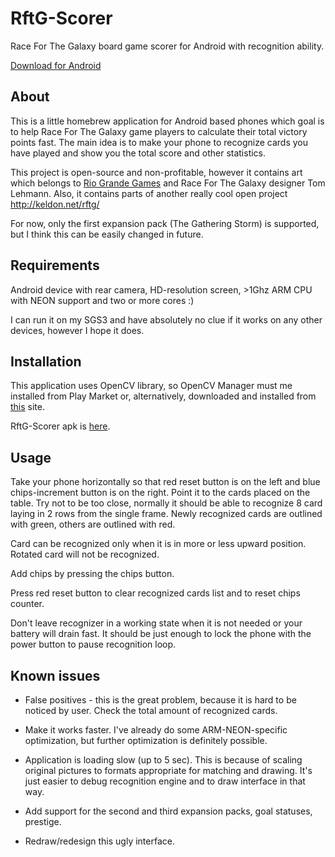 RftG-Scorer
===========

Race For The Galaxy board game scorer for Android with recognition ability.

[Download for Android](https://github.com/grchld/rftg-scorer/blob/release/RftG-Scorer.apk?raw=true)

About
-----

This is a little homebrew application for Android based phones which goal is to help Race For The Galaxy game players to calculate their total victory points fast. The main idea is to make your phone to recognize cards you have played and show you the total score and other statistics.

This project is open-source and non-profitable, however it contains art which belongs to [Rio Grande Games](http://www.riograndegames.com) and Race For The Galaxy designer Tom Lehmann. Also, it contains parts of another really cool open project http://keldon.net/rftg/

For now, only the first expansion pack (The Gathering Storm) is supported, but I think this can be easily changed in future.

Requirements
------------

Android device with rear camera, HD-resolution screen, >1Ghz ARM CPU with NEON support and two or more cores :)

I can run it on my SGS3 and have absolutely no clue if it works on any other devices, however I hope it does.

Installation
------------

This application uses OpenCV library, so OpenCV Manager must me installed from Play Market or, alternatively, downloaded and installed from [this](http://opencv.org/) site.

RftG-Scorer apk is [here](https://github.com/grchld/rftg-scorer/blob/release/RftG-Scorer.apk?raw=true).

Usage
-----

Take your phone horizontally so that red reset button is on the left and blue chips-increment button is on the right.
Point it to the cards placed on the table. Try not to be too close, normally it should be able to recognize 8 card laying in 2 rows from the single frame.
Newly recognized cards are outlined with green, others are outlined with red.

Card can be recognized only when it is in more or less upward position. Rotated card will not be recognized.

Add chips by pressing the chips button.

Press red reset button to clear recognized cards list and to reset chips counter.

Don't leave recognizer in a working state when it is not needed or your battery will drain fast. It should be just enough to lock the phone with the power button to pause recognition loop.

Known issues
------------

* False positives - this is the great problem, because it is hard to be noticed by user. Check the total amount of recognized cards.

* Make it works faster. I've already do some ARM-NEON-specific optimization, but further optimization is definitely possible.

* Application is loading slow (up to 5 sec). This is because of scaling original pictures to formats appropriate for matching and drawing. It's just easier to debug recognition engine and to draw interface in that way.

* Add support for the second and third expansion packs, goal statuses, prestige.

* Redraw/redesign this ugly interface.

